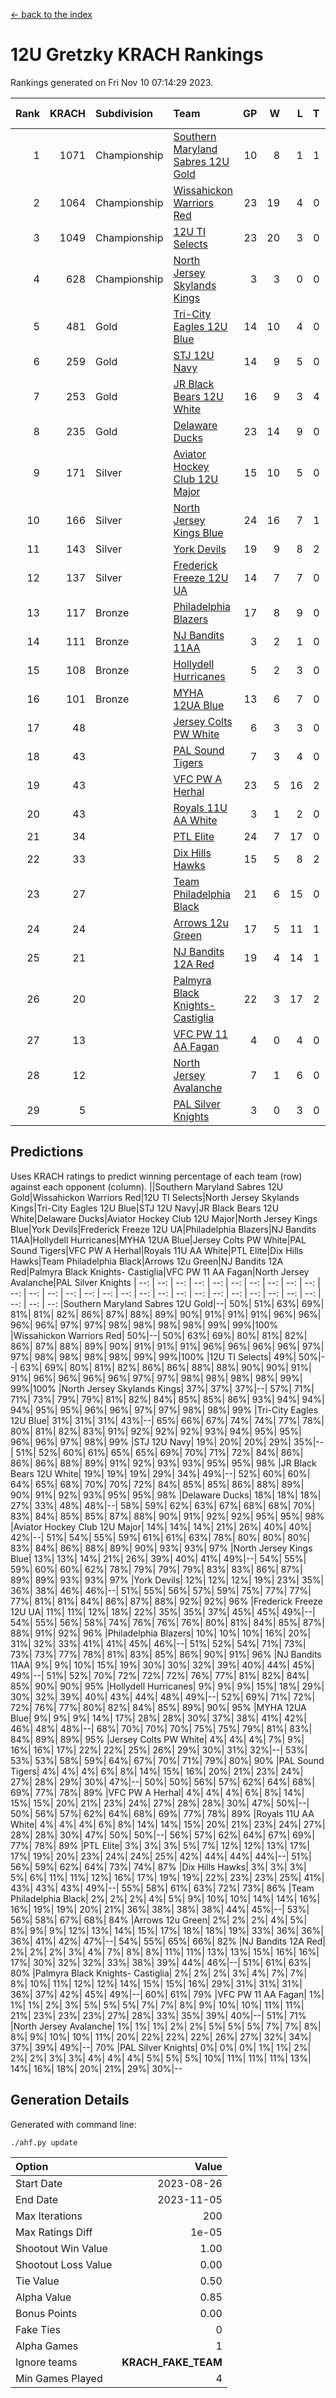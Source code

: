 [<- back to the index](readme.md)
# 12U Gretzky KRACH Rankings
Rankings generated on Fri Nov 10 07:14:29 2023.

Rank|KRACH|Subdivision|Team|GP|W|L|T|OTW|OTL|SoS|Exp Wins|Win Diff
---:|---:|:---|:---|---:|---:|---:|---:|---:|---:|---:|---:|---:
1|1071|Championship|[Southern Maryland Sabres 12U Gold](https://gamesheetstats.com/seasons/3659/teams/140463/schedule)|10|8|1|1|0|0|265|9.3|-0.0
2|1064|Championship|[Wissahickon Warriors Red](https://gamesheetstats.com/seasons/3659/teams/140468/schedule)|23|19|4|0|2|0|296|19.8|-0.0
3|1049|Championship|[12U TI Selects](https://gamesheetstats.com/seasons/3659/teams/140450/schedule)|23|20|3|0|0|1|202|20.9|0.0
4|628|Championship|[North Jersey Skylands Kings](https://gamesheetstats.com/seasons/3659/teams/140784/schedule)|3|3|0|0|0|0|25|3.9|0.0
5|481|Gold|[Tri-City Eagles 12U Blue](https://gamesheetstats.com/seasons/3659/teams/140466/schedule)|14|10|4|0|0|0|301|10.8|-0.0
6|259|Gold|[STJ 12U Navy](https://gamesheetstats.com/seasons/3659/teams/140464/schedule)|14|9|5|0|1|0|286|9.8|-0.0
7|253|Gold|[JR Black Bears 12U White](https://gamesheetstats.com/seasons/3659/teams/140456/schedule)|16|9|3|4|0|1|250|11.8|-0.0
8|235|Gold|[Delaware Ducks](https://gamesheetstats.com/seasons/3659/teams/140453/schedule)|23|14|9|0|0|0|315|14.8|-0.0
9|171|Silver|[Aviator Hockey Club 12U Major](https://gamesheetstats.com/seasons/3659/teams/140452/schedule)|15|10|5|0|1|0|194|10.9|0.0
10|166|Silver|[North Jersey Kings Blue](https://gamesheetstats.com/seasons/3659/teams/140459/schedule)|24|16|7|1|1|0|169|17.4|0.0
11|143|Silver|[York Devils](https://gamesheetstats.com/seasons/3659/teams/140469/schedule)|19|9|8|2|1|0|378|10.8|-0.0
12|137|Silver|[Frederick Freeze 12U UA](https://gamesheetstats.com/seasons/3659/teams/140455/schedule)|14|7|7|0|0|0|299|7.8|-0.0
13|117|Bronze|[Philadelphia Blazers](https://gamesheetstats.com/seasons/3659/teams/140461/schedule)|17|8|9|0|1|0|341|8.9|0.0
14|111|Bronze|[NJ Bandits 11AA](https://gamesheetstats.com/seasons/3659/teams/140782/schedule)|3|2|1|0|0|0|61|2.9|0.0
15|108|Bronze|[Hollydell Hurricanes](https://gamesheetstats.com/seasons/3659/teams/140777/schedule)|5|2|3|0|0|1|410|2.8|-0.0
16|101|Bronze|[MYHA 12UA Blue](https://gamesheetstats.com/seasons/3659/teams/140457/schedule)|13|6|7|0|0|1|302|6.9|0.0
17|48||[Jersey Colts PW White](https://gamesheetstats.com/seasons/3659/teams/140778/schedule)|6|3|3|0|0|0|64|3.9|0.0
18|43||[PAL Sound Tigers](https://gamesheetstats.com/seasons/3659/teams/140515/schedule)|7|3|4|0|0|1|79|3.9|0.0
19|43||[VFC PW A Herhal](https://gamesheetstats.com/seasons/3659/teams/140467/schedule)|23|5|16|2|0|1|279|6.8|-0.0
20|43||[Royals 11U AA White](https://gamesheetstats.com/seasons/3659/teams/140787/schedule)|3|1|2|0|1|0|290|1.9|0.0
21|34||[PTL Elite](https://gamesheetstats.com/seasons/3659/teams/140462/schedule)|24|7|17|0|1|2|263|7.9|0.0
22|33||[Dix Hills Hawks](https://gamesheetstats.com/seasons/3659/teams/140454/schedule)|15|5|8|2|0|0|86|6.9|0.0
23|27||[Team Philadelphia Black](https://gamesheetstats.com/seasons/3659/teams/140465/schedule)|21|6|15|0|0|0|107|6.9|0.0
24|24||[Arrows 12u Green](https://gamesheetstats.com/seasons/3659/teams/140451/schedule)|17|5|11|1|2|0|159|6.4|0.0
25|21||[NJ Bandits 12A Red](https://gamesheetstats.com/seasons/3659/teams/140458/schedule)|19|4|14|1|0|2|262|5.4|0.0
26|20||[Palmyra Black Knights- Castiglia](https://gamesheetstats.com/seasons/3659/teams/140460/schedule)|22|3|17|2|0|0|311|4.9|0.0
27|13||[VFC PW 11 AA Fagan](https://gamesheetstats.com/seasons/3659/teams/140789/schedule)|4|0|4|0|0|1|295|0.9|0.0
28|12||[North Jersey Avalanche](https://gamesheetstats.com/seasons/3659/teams/140783/schedule)|7|1|6|0|0|0|93|1.9|0.0
29|5||[PAL Silver Knights](https://gamesheetstats.com/seasons/3659/teams/140514/schedule)|3|0|3|0|0|0|23|0.9|0.0

## Predictions
Uses KRACH ratings to predict winning percentage of each team (row) against each opponent (column).
||Southern Maryland Sabres 12U Gold|Wissahickon Warriors Red|12U TI Selects|North Jersey Skylands Kings|Tri-City Eagles 12U Blue|STJ 12U Navy|JR Black Bears 12U White|Delaware Ducks|Aviator Hockey Club 12U Major|North Jersey Kings Blue|York Devils|Frederick Freeze 12U UA|Philadelphia Blazers|NJ Bandits 11AA|Hollydell Hurricanes|MYHA 12UA Blue|Jersey Colts PW White|PAL Sound Tigers|VFC PW A Herhal|Royals 11U AA White|PTL Elite|Dix Hills Hawks|Team Philadelphia Black|Arrows 12u Green|NJ Bandits 12A Red|Palmyra Black Knights- Castiglia|VFC PW 11 AA Fagan|North Jersey Avalanche|PAL Silver Knights
| --: | --: | --: | --: | --: | --: | --: | --: | --: | --: | --: | --: | --: | --: | --: | --: | --: | --: | --: | --: | --: | --: | --: | --: | --: | --: | --: | --: | --: | --: 
|Southern Maryland Sabres 12U Gold|--| 50%| 51%| 63%| 69%| 81%| 81%| 82%| 86%| 87%| 88%| 89%| 90%| 91%| 91%| 91%| 96%| 96%| 96%| 96%| 97%| 97%| 98%| 98%| 98%| 98%| 99%| 99%|100%
|Wissahickon Warriors Red| 50%|--| 50%| 63%| 69%| 80%| 81%| 82%| 86%| 87%| 88%| 89%| 90%| 91%| 91%| 91%| 96%| 96%| 96%| 96%| 97%| 97%| 98%| 98%| 98%| 98%| 99%| 99%|100%
|12U TI Selects| 49%| 50%|--| 63%| 69%| 80%| 81%| 82%| 86%| 86%| 88%| 88%| 90%| 90%| 91%| 91%| 96%| 96%| 96%| 96%| 97%| 97%| 98%| 98%| 98%| 98%| 99%| 99%|100%
|North Jersey Skylands Kings| 37%| 37%| 37%|--| 57%| 71%| 71%| 73%| 79%| 79%| 81%| 82%| 84%| 85%| 85%| 86%| 93%| 94%| 94%| 94%| 95%| 95%| 96%| 96%| 97%| 97%| 98%| 98%| 99%
|Tri-City Eagles 12U Blue| 31%| 31%| 31%| 43%|--| 65%| 66%| 67%| 74%| 74%| 77%| 78%| 80%| 81%| 82%| 83%| 91%| 92%| 92%| 92%| 93%| 94%| 95%| 95%| 96%| 96%| 97%| 98%| 99%
|STJ 12U Navy| 19%| 20%| 20%| 29%| 35%|--| 51%| 52%| 60%| 61%| 65%| 65%| 69%| 70%| 71%| 72%| 84%| 86%| 86%| 86%| 88%| 89%| 91%| 92%| 93%| 93%| 95%| 95%| 98%
|JR Black Bears 12U White| 19%| 19%| 19%| 29%| 34%| 49%|--| 52%| 60%| 60%| 64%| 65%| 68%| 70%| 70%| 72%| 84%| 85%| 85%| 86%| 88%| 89%| 90%| 91%| 92%| 93%| 95%| 95%| 98%
|Delaware Ducks| 18%| 18%| 18%| 27%| 33%| 48%| 48%|--| 58%| 59%| 62%| 63%| 67%| 68%| 68%| 70%| 83%| 84%| 85%| 85%| 87%| 88%| 90%| 91%| 92%| 92%| 95%| 95%| 98%
|Aviator Hockey Club 12U Major| 14%| 14%| 14%| 21%| 26%| 40%| 40%| 42%|--| 51%| 54%| 55%| 59%| 61%| 61%| 63%| 78%| 80%| 80%| 80%| 83%| 84%| 86%| 88%| 89%| 90%| 93%| 93%| 97%
|North Jersey Kings Blue| 13%| 13%| 14%| 21%| 26%| 39%| 40%| 41%| 49%|--| 54%| 55%| 59%| 60%| 60%| 62%| 78%| 79%| 79%| 79%| 83%| 83%| 86%| 87%| 89%| 89%| 93%| 93%| 97%
|York Devils| 12%| 12%| 12%| 19%| 23%| 35%| 36%| 38%| 46%| 46%|--| 51%| 55%| 56%| 57%| 59%| 75%| 77%| 77%| 77%| 81%| 81%| 84%| 86%| 87%| 88%| 92%| 92%| 96%
|Frederick Freeze 12U UA| 11%| 11%| 12%| 18%| 22%| 35%| 35%| 37%| 45%| 45%| 49%|--| 54%| 55%| 56%| 58%| 74%| 76%| 76%| 76%| 80%| 81%| 84%| 85%| 87%| 88%| 91%| 92%| 96%
|Philadelphia Blazers| 10%| 10%| 10%| 16%| 20%| 31%| 32%| 33%| 41%| 41%| 45%| 46%|--| 51%| 52%| 54%| 71%| 73%| 73%| 73%| 77%| 78%| 81%| 83%| 85%| 86%| 90%| 91%| 96%
|NJ Bandits 11AA|  9%|  9%| 10%| 15%| 19%| 30%| 30%| 32%| 39%| 40%| 44%| 45%| 49%|--| 51%| 52%| 70%| 72%| 72%| 72%| 76%| 77%| 81%| 82%| 84%| 85%| 90%| 90%| 95%
|Hollydell Hurricanes|  9%|  9%|  9%| 15%| 18%| 29%| 30%| 32%| 39%| 40%| 43%| 44%| 48%| 49%|--| 52%| 69%| 71%| 72%| 72%| 76%| 77%| 80%| 82%| 84%| 85%| 89%| 90%| 95%
|MYHA 12UA Blue|  9%|  9%|  9%| 14%| 17%| 28%| 28%| 30%| 37%| 38%| 41%| 42%| 46%| 48%| 48%|--| 68%| 70%| 70%| 70%| 75%| 75%| 79%| 81%| 83%| 84%| 89%| 89%| 95%
|Jersey Colts PW White|  4%|  4%|  4%|  7%|  9%| 16%| 16%| 17%| 22%| 22%| 25%| 26%| 29%| 30%| 31%| 32%|--| 53%| 53%| 53%| 58%| 59%| 64%| 67%| 70%| 71%| 79%| 80%| 90%
|PAL Sound Tigers|  4%|  4%|  4%|  6%|  8%| 14%| 15%| 16%| 20%| 21%| 23%| 24%| 27%| 28%| 29%| 30%| 47%|--| 50%| 50%| 56%| 57%| 62%| 64%| 68%| 69%| 77%| 78%| 89%
|VFC PW A Herhal|  4%|  4%|  4%|  6%|  8%| 14%| 15%| 15%| 20%| 21%| 23%| 24%| 27%| 28%| 28%| 30%| 47%| 50%|--| 50%| 56%| 57%| 62%| 64%| 68%| 69%| 77%| 78%| 89%
|Royals 11U AA White|  4%|  4%|  4%|  6%|  8%| 14%| 14%| 15%| 20%| 21%| 23%| 24%| 27%| 28%| 28%| 30%| 47%| 50%| 50%|--| 56%| 57%| 62%| 64%| 67%| 69%| 77%| 78%| 89%
|PTL Elite|  3%|  3%|  3%|  5%|  7%| 12%| 12%| 13%| 17%| 17%| 19%| 20%| 23%| 24%| 24%| 25%| 42%| 44%| 44%| 44%|--| 51%| 56%| 59%| 62%| 64%| 73%| 74%| 87%
|Dix Hills Hawks|  3%|  3%|  3%|  5%|  6%| 11%| 11%| 12%| 16%| 17%| 19%| 19%| 22%| 23%| 23%| 25%| 41%| 43%| 43%| 43%| 49%|--| 55%| 58%| 61%| 63%| 72%| 73%| 86%
|Team Philadelphia Black|  2%|  2%|  2%|  4%|  5%|  9%| 10%| 10%| 14%| 14%| 16%| 16%| 19%| 19%| 20%| 21%| 36%| 38%| 38%| 38%| 44%| 45%|--| 53%| 56%| 58%| 67%| 68%| 84%
|Arrows 12u Green|  2%|  2%|  2%|  4%|  5%|  8%|  9%|  9%| 12%| 13%| 14%| 15%| 17%| 18%| 18%| 19%| 33%| 36%| 36%| 36%| 41%| 42%| 47%|--| 54%| 55%| 65%| 66%| 82%
|NJ Bandits 12A Red|  2%|  2%|  2%|  3%|  4%|  7%|  8%|  8%| 11%| 11%| 13%| 13%| 15%| 16%| 16%| 17%| 30%| 32%| 32%| 33%| 38%| 39%| 44%| 46%|--| 51%| 61%| 63%| 80%
|Palmyra Black Knights- Castiglia|  2%|  2%|  2%|  3%|  4%|  7%|  7%|  8%| 10%| 11%| 12%| 12%| 14%| 15%| 15%| 16%| 29%| 31%| 31%| 31%| 36%| 37%| 42%| 45%| 49%|--| 60%| 61%| 79%
|VFC PW 11 AA Fagan|  1%|  1%|  1%|  2%|  3%|  5%|  5%|  5%|  7%|  7%|  8%|  9%| 10%| 10%| 11%| 11%| 21%| 23%| 23%| 23%| 27%| 28%| 33%| 35%| 39%| 40%|--| 51%| 71%
|North Jersey Avalanche|  1%|  1%|  1%|  2%|  2%|  5%|  5%|  5%|  7%|  7%|  8%|  8%|  9%| 10%| 10%| 11%| 20%| 22%| 22%| 22%| 26%| 27%| 32%| 34%| 37%| 39%| 49%|--| 70%
|PAL Silver Knights|  0%|  0%|  0%|  1%|  1%|  2%|  2%|  2%|  3%|  3%|  4%|  4%|  4%|  5%|  5%|  5%| 10%| 11%| 11%| 11%| 13%| 14%| 16%| 18%| 20%| 21%| 29%| 30%|--

## Generation Details

Generated with command line:
```
./ahf.py update
```

| Option | Value |
| :----- | ----: |
| Start Date | 2023-08-26 |
| End Date | 2023-11-05 |
| Max Iterations | 200 |
| Max Ratings Diff | 1e-05 |
| Shootout Win Value | 1.00 |
| Shootout Loss Value | 0.00 |
| Tie Value | 0.50 |
| Alpha Value | 0.85 |
| Bonus Points | 0.00 |
| Fake Ties | 0 |
| Alpha Games | 1 |
| Ignore teams | __KRACH_FAKE_TEAM__ |
| Min Games Played | 4 |

